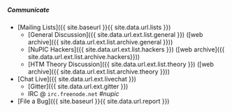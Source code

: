 ##### Communicate

* <i></i> [Mailing Lists]({{ site.baseurl }}{{ site.data.url.lists }})
  * <i></i> [General Discussion]({{ site.data.url.ext.list.general }})
    ([web archive]({{ site.data.url.ext.list.archive.general }}))
  * <i></i> [NuPIC Hackers]({{ site.data.url.ext.list.hackers }})
    ([web archive]({{ site.data.url.ext.list.archive.hackers}}))
  * <i></i> [HTM Theory Discussion]({{ site.data.url.ext.list.theory }})
    ([web archive]({{ site.data.url.ext.list.archive.theory }}))
* <i></i> [Chat Live]({{ site.data.url.ext.livechat }})
  * <i></i> [Gitter]({{ site.data.url.ext.gitter }})
  * <i></i> IRC @ `irc.freenode.net` *#nupic*
* <i class="fa-warning"></i> [File a Bug]({{ site.baseurl }}{{ site.data.url.report }})
